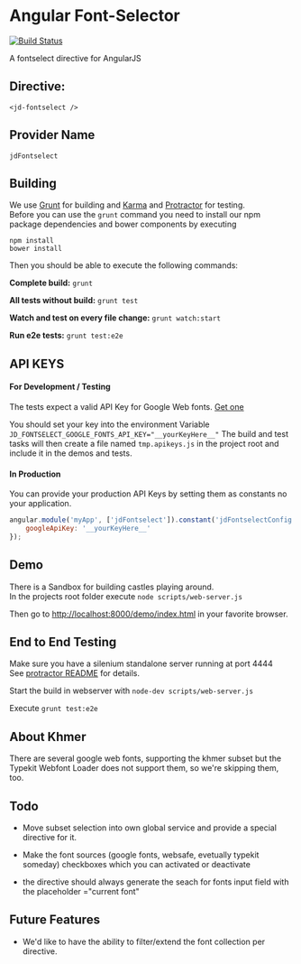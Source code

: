 Angular Font-Selector
=====================

[![Build Status](https://magnum.travis-ci.com/Jimdo/angular-fontselect.png?token=QVKuqZGwRrn1qkuX6PH1&branch=v0.0.12)](https://magnum.travis-ci.com/Jimdo/angular-fontselect)

A fontselect directive for AngularJS

Directive:
----------

	<jd-fontselect />


Provider Name
-------------

	jdFontselect


Building
--------

We use [Grunt](http://gruntjs.com/) for building and
[Karma](http://karma-runner.github.io/) and
[Protractor](https://github.com/angular/protractor) for testing.  
Before you can use the `grunt` command you need to install our
npm package dependencies and bower components by executing

	npm install
	bower install


Then you should be able to execute the following commands:

__Complete build:__ `grunt`

__All tests without build:__ `grunt test`

__Watch and test on every file change:__ `grunt watch:start`

__Run e2e tests:__ `grunt test:e2e`


API KEYS
--------


#### For Development / Testing

The tests expect a valid API Key for Google Web fonts.
[Get one](https://developers.google.com/fonts/docs/developer_api#Auth)

You should set your key into the environment Variable
`JD_FONTSELECT_GOOGLE_FONTS_API_KEY="__yourKeyHere__"`
The build and test tasks will then create a file named `tmp.apikeys.js` in the
project root and include it in the demos and tests.

#### In Production

You can provide your production API Keys by setting them as constants no your application.

```js
angular.module('myApp', ['jdFontselect']).constant('jdFontselectConfig', {
	googleApiKey: '__yourKeyHere__'
});
```

Demo
----

There is a Sandbox for building castles playing around.  
In the projects root folder execute `node scripts/web-server.js`

Then go to [http://localhost:8000/demo/index.html](http://localhost:8000/demo/index.html)
in your favorite browser.


End to End Testing
------------------

Make sure you have a silenium standalone server running at port 4444  
See [protractor README](https://github.com/angular/protractor/blob/master/README.md) 
for details.

Start the build in webserver with `node-dev scripts/web-server.js`

Execute `grunt test:e2e`


About Khmer
-----------

There are several google web fonts, supporting the khmer subset
but the Typekit Webfont Loader does not support them, so we're skipping
them, too.


Todo
----

* Move subset selection into own global service and provide a special directive for it.

* Make the font sources (google fonts, websafe, evetually typekit someday) checkboxes which you can activated or deactivate

* the directive should always generate the seach for fonts input field with the placeholder ="current font"




Future Features
---------------

* We'd like to have the ability to filter/extend the font collection per directive.
